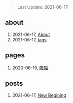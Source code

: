 > Last Update: 2021-06-17

## about
1. 2021-06-17, [About](about/me.md)
1. 2021-06-17, [tags](about/tags.md)
## pages
1. 2020-06-19, [吸猫](pages/吸猫.md)
## posts
1. 2021-06-17, [New Begining](posts/bookmarks.md)